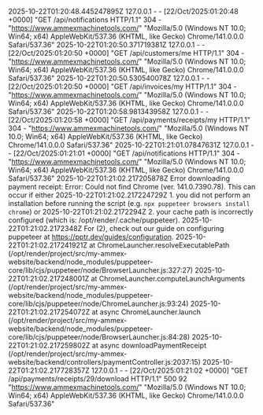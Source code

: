 2025-10-22T01:20:48.445247895Z 127.0.0.1 - - [22/Oct/2025:01:20:48 +0000] "GET /api/notifications HTTP/1.1" 304 - "https://www.ammexmachinetools.com/" "Mozilla/5.0 (Windows NT 10.0; Win64; x64) AppleWebKit/537.36 (KHTML, like Gecko) Chrome/141.0.0.0 Safari/537.36"
2025-10-22T01:20:50.371719381Z 127.0.0.1 - - [22/Oct/2025:01:20:50 +0000] "GET /api/customers/me HTTP/1.1" 304 - "https://www.ammexmachinetools.com/" "Mozilla/5.0 (Windows NT 10.0; Win64; x64) AppleWebKit/537.36 (KHTML, like Gecko) Chrome/141.0.0.0 Safari/537.36"
2025-10-22T01:20:50.530540078Z 127.0.0.1 - - [22/Oct/2025:01:20:50 +0000] "GET /api/invoices/my HTTP/1.1" 304 - "https://www.ammexmachinetools.com/" "Mozilla/5.0 (Windows NT 10.0; Win64; x64) AppleWebKit/537.36 (KHTML, like Gecko) Chrome/141.0.0.0 Safari/537.36"
2025-10-22T01:20:58.981343958Z 127.0.0.1 - - [22/Oct/2025:01:20:58 +0000] "GET /api/payments/receipts/my HTTP/1.1" 304 - "https://www.ammexmachinetools.com/" "Mozilla/5.0 (Windows NT 10.0; Win64; x64) AppleWebKit/537.36 (KHTML, like Gecko) Chrome/141.0.0.0 Safari/537.36"
2025-10-22T01:21:01.07847631Z 127.0.0.1 - - [22/Oct/2025:01:21:01 +0000] "GET /api/notifications HTTP/1.1" 304 - "https://www.ammexmachinetools.com/" "Mozilla/5.0 (Windows NT 10.0; Win64; x64) AppleWebKit/537.36 (KHTML, like Gecko) Chrome/141.0.0.0 Safari/537.36"
2025-10-22T01:21:02.217205878Z Error downloading payment receipt: Error: Could not find Chrome (ver. 141.0.7390.78). This can occur if either
2025-10-22T01:21:02.217224729Z  1. you did not perform an installation before running the script (e.g. `npx puppeteer browsers install chrome`) or
2025-10-22T01:21:02.2172294Z  2. your cache path is incorrectly configured (which is: /opt/render/.cache/puppeteer).
2025-10-22T01:21:02.2172348Z For (2), check out our guide on configuring puppeteer at https://pptr.dev/guides/configuration.
2025-10-22T01:21:02.217241921Z     at ChromeLauncher.resolveExecutablePath (/opt/render/project/src/my-ammex-website/backend/node_modules/puppeteer-core/lib/cjs/puppeteer/node/BrowserLauncher.js:327:27)
2025-10-22T01:21:02.217248001Z     at ChromeLauncher.computeLaunchArguments (/opt/render/project/src/my-ammex-website/backend/node_modules/puppeteer-core/lib/cjs/puppeteer/node/ChromeLauncher.js:93:24)
2025-10-22T01:21:02.217254072Z     at async ChromeLauncher.launch (/opt/render/project/src/my-ammex-website/backend/node_modules/puppeteer-core/lib/cjs/puppeteer/node/BrowserLauncher.js:84:28)
2025-10-22T01:21:02.217259802Z     at async downloadPaymentReceipt (/opt/render/project/src/my-ammex-website/backend/controllers/paymentController.js:2037:15)
2025-10-22T01:21:02.217728357Z 127.0.0.1 - - [22/Oct/2025:01:21:02 +0000] "GET /api/payments/receipts/29/download HTTP/1.1" 500 92 "https://www.ammexmachinetools.com/" "Mozilla/5.0 (Windows NT 10.0; Win64; x64) AppleWebKit/537.36 (KHTML, like Gecko) Chrome/141.0.0.0 Safari/537.36"